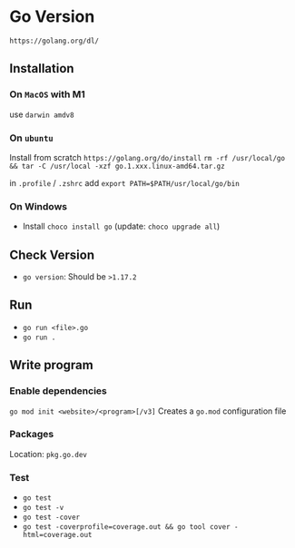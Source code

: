 # Go Version

`https://golang.org/dl/`

## Installation

### On `MacOS` with M1

use `darwin amdv8`

### On `ubuntu`

Install from scratch
`https://golang.org/do/install`
`rm -rf /usr/local/go && tar -C /usr/local -xzf go.1.xxx.linux-amd64.tar.gz`

in `.profile` / `.zshrc`
add `export PATH=$PATH/usr/local/go/bin`

### On Windows

- Install `choco install go` (update: `choco upgrade all`)

## Check Version

- `go version`:  Should be `>1.17.2`

## Run

- `go run <file>.go`
- `go run .`

## Write program

### Enable dependencies

`go mod init <website>/<program>[/v3]`
Creates a `go.mod` configuration file

### Packages

Location: `pkg.go.dev`

### Test

- `go test`
- `go test -v`
- `go test -cover`
- `go test -coverprofile=coverage.out && go tool cover -html=coverage.out`
